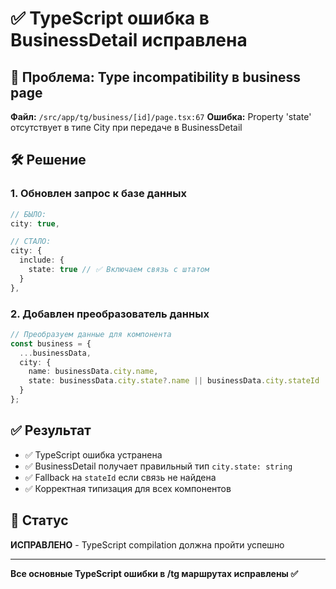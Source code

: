 # ✅ TypeScript ошибка в BusinessDetail исправлена

## 🐛 Проблема: Type incompatibility в business page
**Файл:** `/src/app/tg/business/[id]/page.tsx:67`
**Ошибка:** Property 'state' отсутствует в типе City при передаче в BusinessDetail

## 🛠 Решение

### 1. **Обновлен запрос к базе данных**
```typescript
// БЫЛО:
city: true,

// СТАЛО:
city: {
  include: {
    state: true // ✅ Включаем связь с штатом
  }
},
```

### 2. **Добавлен преобразователь данных**
```typescript
// Преобразуем данные для компонента
const business = {
  ...businessData,
  city: {
    name: businessData.city.name,
    state: businessData.city.state?.name || businessData.city.stateId
  }
};
```

## ✅ Результат
- ✅ TypeScript ошибка устранена
- ✅ BusinessDetail получает правильный тип `city.state: string`
- ✅ Fallback на `stateId` если связь не найдена
- ✅ Корректная типизация для всех компонентов

## 🎯 Статус
**ИСПРАВЛЕНО** - TypeScript compilation должна пройти успешно

---
**Все основные TypeScript ошибки в /tg маршрутах исправлены ✅**
